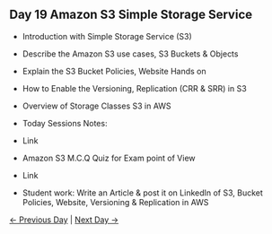 ## Day 19 Amazon S3 Simple Storage Service

 - Introduction with Simple Storage Service (S3)
 - Describe the Amazon S3 use cases, S3 Buckets & Objects
 - Explain the S3 Bucket Policies, Website Hands on
 - How to Enable the Versioning, Replication (CRR & SRR) in S3
 - Overview of Storage Classes S3 in AWS


  - Today Sessions Notes:
  - Link
  - Amazon S3 M.C.Q Quiz for Exam point of View
  - Link

  - Student work: Write an Article & post it on LinkedIn of S3, Bucket Policies, Website, Versioning & Replication in AWS

 [← Previous Day](../day18/README.md) | [Next Day →](../day20/README.md)
